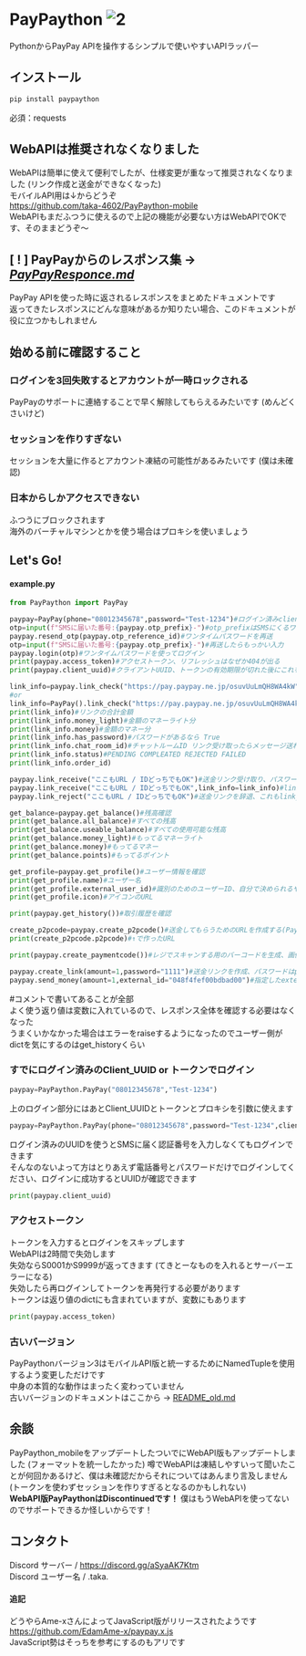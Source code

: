 # PayPaython ![2](images/1.png)
PythonからPayPay APIを操作するシンプルで使いやすいAPIラッパー   
## インストール
```py
pip install paypaython
```
必須：requests
## WebAPIは推奨されなくなりました
WebAPIは簡単に使えて便利でしたが、仕様変更が重なって推奨されなくなりました (リンク作成と送金ができなくなった)  
モバイルAPI用は↓からどうぞ  
https://github.com/taka-4602/PayPaython-mobile  
WebAPIもまだふつうに使えるので上記の機能が必要ない方はWebAPIでOKです、そのままどうぞ～
## [ ! ] PayPayからのレスポンス集 -> *[PayPayResponce.md](https://github.com/taka-4602/PayPaython/blob/main/PAYPAYRESPONCE.md)*
PayPay APIを使った時に返されるレスポンスをまとめたドキュメントです  
返ってきたレスポンスにどんな意味があるか知りたい場合、このドキュメントが役に立つかもしれません  
## 始める前に確認すること
### ログインを3回失敗するとアカウントが一時ロックされる
PayPayのサポートに連絡することで早く解除してもらえるみたいです (めんどくさいけど)
### セッションを作りすぎない
セッションを大量に作るとアカウント凍結の可能性があるみたいです (僕は未確認)
### 日本からしかアクセスできない
ふつうにブロックされます  
海外のバーチャルマシンとかを使う場合はプロキシを使いましょう
## Let's Go!
#### example.py
```py
from PayPaython import PayPay

paypay=PayPay(phone="08012345678",password="Test-1234")#ログイン済みclient_uuid="str"をセットするとOTPをスキップできます #access_token="str"トークンをセットするとログインをスキップします #proxy=dictでプロキシを設定できます
otp=input(f"SMSに届いた番号:{paypay.otp_prefix}-")#otp_prefixはSMSにくるワンタイムパスワードの接頭、TA-4602のTAの部分
paypay.resend_otp(paypay.otp_reference_id)#ワンタイムパスワードを再送
otp=input(f"SMSに届いた番号:{paypay.otp_prefix}-")#再送したらもっかい入力
paypay.login(otp)#ワンタイムパスワードを使ってログイン
print(paypay.access_token)#アクセストークン、リフレッシュはなぜか404が出る
print(paypay.client_uuid)#クライアントUUID、トークンの有効期限が切れた後にこれを設定して再度ログインするとOTPをスキップできる

link_info=paypay.link_check("https://pay.paypay.ne.jp/osuvUuLmQH8WA4kW")#送金リンク確認、URLかID = "osuvUuLmQH8WA4kW" この部分 でリクエストできる
#or
link_info=PayPay().link_check("https://pay.paypay.ne.jp/osuvUuLmQH8WA4kW")#link_checkはログインなしでも使うことができる
print(link_info)#リンクの合計金額
print(link_info.money_light)#金額のマネーライト分
print(link_info.money)#金額のマネー分
print(link_info.has_password)#パスワードがあるなら True
print(link_info.chat_room_id)#チャットルームID リンク受け取ったらメッセージ送れるあれのID
print(link_info.status)#PENDING COMPLEATED REJECTED FAILED
print(link_info.order_id)

paypay.link_receive("ここもURL / IDどっちでもOK")#送金リンク受け取り、パスワードはpassword=str
paypay.link_receive("ここもURL / IDどっちでもOK",link_info=link_info)#link_info=dict、これを設定するとリンクチェックをスキップする
paypay.link_reject("ここもURL / IDどっちでもOK")#送金リンクを辞退、これもlink_infoにdictをつっこめる

get_balance=paypay.get_balance()#残高確認
print(get_balance.all_balance)#すべての残高
print(get_balance.useable_balance)#すべての使用可能な残高
print(get_balance.money_light)#もってるマネーライト
print(get_balance.money)#もってるマネー
print(get_balance.points)#もってるポイント

get_profile=paypay.get_profile()#ユーザー情報を確認
print(get_profile.name)#ユーザー名
print(get_profile.external_user_id)#識別のためのユーザーID、自分で決められるやつとは違う
print(get_profile.icon)#アイコンのURL

print(paypay.get_history())#取引履歴を確認

create_p2pcode=paypay.create_p2pcode()#送金してもらうためのURLを作成する(PayPayアプリのQRコードとおなじ)
print(create_p2pcode.p2pcode)#↑で作ったURL

print(paypay.create_paymentcode())#レジでスキャンする用のバーコードを生成、画像はアプリ内で処理されるからコードだけ生成してもよっぽど機材を持ってる人じゃない限り無意味、死に機能

paypay.create_link(amount=1,password="1111")#送金リンクを作成、パスワードはpassword=str...この機能は2024/3月下旬に使えなくなった (エンドポイントから削除された)
paypay.send_money(amount=1,external_id="048f4fef00bdbad00")#指定したexternalidのユーザーに直接送金...この機能も2024/3月下旬に使えなくなった (エンドポイントから削除された)
```
#コメントで書いてあることが全部  
よく使う返り値は変数に入れているので、レスポンス全体を確認する必要はなくなった  
うまくいかなかった場合はエラーをraiseするようになったのでユーザー側がdictを気にするのはget_historyくらい  
### すでにログイン済みのClient_UUID or トークンでログイン
```py
paypay=PayPaython.PayPay("08012345678","Test-1234")
```
上のログイン部分にはあとClient_UUIDとトークンとプロキシを引数に使えます  
```py
paypay=PayPaython.PayPay(phone="08012345678",password="Test-1234",client_uuid="d2d786a9-6a9f-49e1-9139-ba2f5f7f9f1d",token="とてもながい==",proxy={"http":"http://example.com"})
```
ログイン済みのUUIDを使うとSMSに届く認証番号を入力しなくてもログインできます  
そんなのないよって方はとりあえず電話番号とパスワードだけでログインしてください、ログインに成功するとUUIDが確認できます
```py
print(paypay.client_uuid)
```
### アクセストークン
トークンを入力するとログインをスキップします  
WebAPIは2時間で失効します  
失効ならS0001かS9999が返ってきます (てきとーなものを入れるとサーバーエラーになる)  
失効したら再ログインしてトークンを再発行する必要があります  
トークンは返り値のdictにも含まれていますが、変数にもあります  
```py
print(paypay.access_token)
```
### 古いバージョン
PayPaythonバージョン3はモバイルAPI版と統一するためにNamedTupleを使用するよう変更しただけです  
中身の本質的な動作はまったく変わっていません  
古いバージョンのドキュメントはここから -> [README_old.md](https://github.com/taka-4602/PayPaython/blob/main/README_old.md)
## 余談
PayPaython_mobileをアップデートしたついでにWebAPI版もアップデートしました (フォーマットを統一したかった)
噂でWebAPIは凍結しやすいって聞いたことが何回かあるけど、僕は未確認だからそれについてはあんまり言及しません (トークンを使わずセッションを作りすぎるとなるのかもしれない)  
**WebAPI版PayPaythonはDiscontinuedです！** 僕はもうWebAPIを使ってないのでサポートできるか怪しいからです！
## コンタクト  
Discord サーバー / https://discord.gg/aSyaAK7Ktm  
Discord ユーザー名 / .taka.  
#### 追記
どうやらAme-xさんによってJavaScript版がリリースされたようです  
https://github.com/EdamAme-x/paypay.x.js  
JavaScript勢はそっちを参考にするのもアリです
